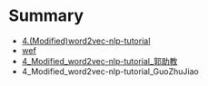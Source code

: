 # Summary

* [4.\(Modified\)word2vec-nlp-tutorial](README.md)
* [wef](wef.md)
* [4\_Modified\_word2vec-nlp-tutorial\_郭助教](4modifiedword2vec-nlp-tutorialguo-zhu-655929.md)
* 4\_Modified\_word2vec-nlp-tutorial\_GuoZhuJiao

